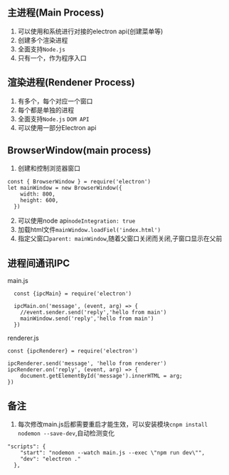 ## 主进程(Main Process)
1. 可以使用和系统进行对接的electron api(创建菜单等)
2. 创建多个渲染进程
3. 全面支持`Node.js`
4. 只有一个，作为程序入口
## 渲染进程(Rendener Process)
1. 有多个，每个对应一个窗口
2. 每个都是单独的进程
3. 全面支持`Node.js` `DOM API`
4. 可以使用一部分Electron api
## BrowserWindow(main process)
1. 创建和控制浏览器窗口
```
const { BrowserWindow } = require('electron')
let mainWindow = new BrowserWindow({
    width: 800,
    height: 600,
  })
```
2. 可以使用node api`nodeIntegration: true`
3. 加载html文件`mainWindow.loadFiel('index.html')`
4. 指定父窗口`parent: mainWindow`,随着父窗口关闭而关闭,子窗口显示在父前
## 进程间通讯IPC
main.js
```
  const {ipcMain} = require('electron')
```
```
  ipcMain.on('message', (event, arg) => {
  	//event.sender.send('reply','hello from main')
  	mainWindow.send('reply','hello from main')
  })
```
renderer.js
```
const {ipcRenderer} = require('electron')
```
```
ipcRenderer.send('message', 'hello from renderer')
ipcRenderer.on('reply', (event, arg) => {
	document.getElementById('message').innerHTML = arg;
})
```
## 备注
1. 每次修改main.js后都需要重启才能生效，可以安装模块`cnpm install nodemon --save-dev`,自动检测变化
```
"scripts": {
    "start": "nodemon --watch main.js --exec \"npm run dev\"",
    "dev": "electron ."
  },
```